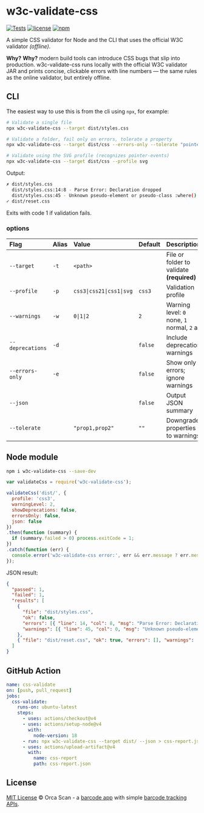 # w3c-validate-css

[![Tests](https://github.com/orca-scan/w3c-validate-css/actions/workflows/ci.yml/badge.svg)](https://github.com/orca-scan/w3c-validate-css/actions/workflows/ci.yml)
[![license](https://img.shields.io/github/license/orca-scan/w3c-validate-css)](https://github.com/orca-scan/w3c-validate-css/blob/master/LICENSE)
[![npm](https://img.shields.io/npm/v/w3c-validate-css)](https://www.npmjs.com/package/w3c-validate-css)

A simple CSS validator for Node and the CLI that uses the official W3C validator _(offline)_.

**Why?** **Why?** modern build tools can introduce CSS bugs that slip into production. w3c-validate-css runs locally with the official W3C validator JAR and prints concise, clickable errors with line numbers — the same rules as the online validator, but entirely offline.

## CLI

The easiest way to use this is from the cli using `npx`, for example:

```bash
# Validate a single file
npx w3c-validate-css --target dist/styles.css

# Validate a folder, fail only on errors, tolerate a property
npx w3c-validate-css --target dist/css --errors-only --tolerate "pointer-events"

# Validate using the SVG profile (recognizes pointer-events)
npx w3c-validate-css --target dist/css --profile svg
```

Output:

```bash
✗ dist/styles.css
  dist/styles.css:14:8 - Parse Error: Declaration dropped
  dist/styles.css:45 - Unknown pseudo-element or pseudo-class :where()
✓ dist/reset.css
```

Exits with code 1 if validation fails.

### options

Flag             | Alias | Value                    | Default | Description
:----------------|:------|:-------------------------|:--------|:--------------------------------------------
`--target`       | `-t`  | `<path>`                 |         | File or folder to validate **(required)**
`--profile`      | `-p`  | `css3\|css21\|css1\|svg` | `css3`  | Validation profile
`--warnings`     | `-w`  | `0\|1\|2`                | `2`     | Warning level: `0` none, `1` normal, `2` all
`--deprecations` | `-d`  |                          | `false` | Include deprecation warnings
`--errors-only`  | `-e`  |                          | `false` | Show only errors; ignore warnings
`--json`         |       |                          | `false` | Output JSON summary
`--tolerate`     |       | `"prop1,prop2"`          | `""`    | Downgrade properties to warnings

## Node module

```bash
npm i w3c-validate-css --save-dev
```

```js
var validateCss = require('w3c-validate-css');

validateCss('dist/', {
  profile: 'css3',
  warningLevel: 2,
  showDeprecations: false,
  errorsOnly: false,
  json: false
})
.then(function (summary) {
  if (summary.failed > 0) process.exitCode = 1;
})
.catch(function (err) {
  console.error('w3c-validate-css error:', err && err.message ? err.message : String(err));
});
```

JSON result:

```json
{
  "passed": 1,
  "failed": 1,
  "results": [
    {
      "file": "dist/styles.css",
      "ok": false,
      "errors": [{ "line": 14, "col": 8, "msg": "Parse Error: Declaration dropped" }],
      "warnings": [{ "line": 45, "col": 0, "msg": "Unknown pseudo-element or pseudo-class :where()" }]
    },
    { "file": "dist/reset.css", "ok": true, "errors": [], "warnings": [] }
  ]
}
```

## GitHub Action

```yaml
name: css-validate
on: [push, pull_request]
jobs:
  css-validate:
    runs-on: ubuntu-latest
    steps:
      - uses: actions/checkout@v4
      - uses: actions/setup-node@v4
        with:
          node-version: 18
      - run: npx w3c-validate-css --target dist/ --json > css-report.json
      - uses: actions/upload-artifact@v4
        with:
          name: css-report
          path: css-report.json
```

## License

[MIT License](LICENSE) © Orca Scan - a [barcode app](https://orcascan.com) with simple [barcode tracking APIs](https://orcascan.com/guides?tag=for-developers).